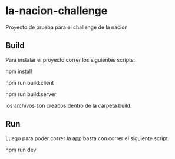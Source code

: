 # la-nacion-challenge
Proyecto de prueba para el challenge de la nacion

## Build

Para instalar el proyecto correr los siguientes scripts:

npm install

npm run build:client

npm run build:server

los archivos son creados dentro de la carpeta build.

## Run

Luego para poder correr la app basta con correr el siguiente script.

npm run dev

